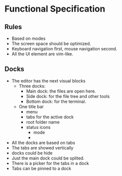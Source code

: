 # Functional Specification

## Rules

- Based on modes
- The screen space should be optimized.
- Keyboard navigation first, mouse navigation second.
- All the UI element are vim-like.

## Docks

- The editor has the next visual blocks
  - Three docks:
    - Main dock: the files are open here.
    - Side dock: for the file tree and other tools
    - Bottom dock: for the terminal.
  - One title bar
    - menu
    - tabs for the active dock
    - root folder name
    - status icons
      - mode
      -
- All the docks are based on tabs
- The tabs are showed vertically
- docks could be hide
- Just the main dock could be splited.
- There is a picker for the tabs in a dock
- Tabs can be pinned to a dock
